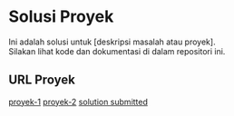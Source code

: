 # Solusi Proyek

Ini adalah solusi untuk [deskripsi masalah atau proyek].  
Silakan lihat kode dan dokumentasi di dalam repositori ini.

## URL Proyek
[proyek-1](https://roadmap.sh/projects/task-tracker)
[proyek-2](https://roadmap.sh/projects/github-user-activity)
[solution submitted](https://roadmap.sh/projects/task-tracker/solutions?u=67c88102fe4b7df03b6f5a77)

